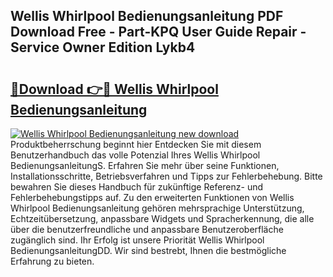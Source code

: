 ## Wellis Whirlpool Bedienungsanleitung PDF Download Free - Part-KPQ User Guide Repair - Service Owner Edition Lykb4

# <h2><a href="http://df35tux.blite.top/?on=Wellis+Whirlpool+Bedienungsanleitung">🔗Download 👉🔴 Wellis Whirlpool Bedienungsanleitung</a></h2>

[![Wellis Whirlpool Bedienungsanleitung new download](https://i.imgur.com/lujVjoI.png)](http://df35tux.blite.top/?on=Wellis+Whirlpool+Bedienungsanleitung)
Produktbeherrschung beginnt hier Entdecken Sie mit diesem Benutzerhandbuch das volle Potenzial Ihres Wellis Whirlpool BedienungsanleitungS. Erfahren Sie mehr über seine Funktionen, Installationsschritte, Betriebsverfahren und Tipps zur Fehlerbehebung. Bitte bewahren Sie dieses Handbuch für zukünftige Referenz- und Fehlerbehebungstipps auf. Zu den erweiterten Funktionen von Wellis Whirlpool Bedienungsanleitung gehören mehrsprachige Unterstützung, Echtzeitübersetzung, anpassbare Widgets und Spracherkennung, die alle über die benutzerfreundliche und anpassbare Benutzeroberfläche zugänglich sind. Ihr Erfolg ist unsere Priorität Wellis Whirlpool BedienungsanleitungDD. Wir sind bestrebt, Ihnen die bestmögliche Erfahrung zu bieten.
